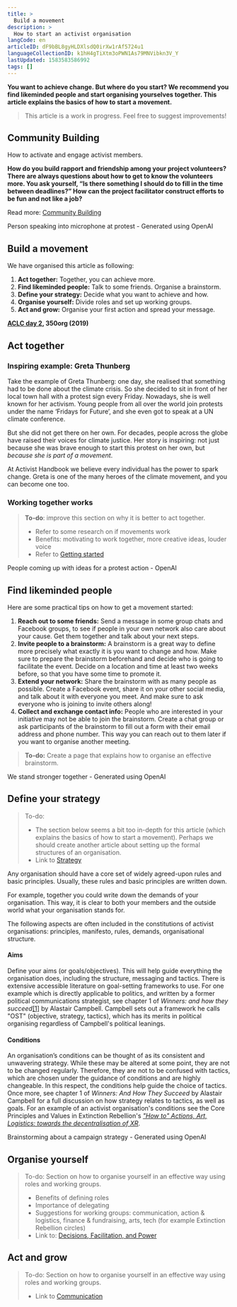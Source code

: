 ```yaml
---
title: >
  Build a movement
description: >
  How to start an activist organisation
langCode: en
articleID: dF9bBL8gyHLDXlsdQ0irXw1rAf5724u1
languageCollectionID: k1hH4gTiXtm3oPWN1As79MNVibkn3V_Y
lastUpdated: 1583583586992
tags: []
---
```


**You want to achieve change. But where do you start? We recommend you find likeminded people and start organising yourselves together. This article explains the basics of how to start a movement.**

> This article is a work in progress. Feel free to suggest improvements!

## **Community Building**

How to activate and engage activist members.

**How do you build rapport and friendship among your project volunteers? There are always questions about how to get to know the volunteers more. You ask yourself, “Is there something I should do to fill in the time between deadlines?” How can the project facilitator construct efforts to be fun and not like a job?**

Read more: [Community Building](/organising/coalition-building/community-building)

<div><figcaption>Person speaking into microphone at protest - Generated using OpenAI</figcaption></div>

## Build a movement

We have organised this article as following:

1.  **Act together:** Together, you can achieve more.
2.  **Find likeminded people:** Talk to some friends. Organise a brainstorm.
3.  **Define your strategy:** Decide what you want to achieve and how.
4.  **Organise yourself:** Divide roles and set up working groups.
5.  **Act and grow:** Organise your first action and spread your message.

<div><figcaption><a href="https://www.flickr.com/photos/350org/48681648023/in/album-72157710701402867/"><strong>ACLC day 2</strong></a><strong>, 350org (2019)</strong></figcaption></div>

## Act together

### Inspiring example: Greta Thunberg

Take the example of Greta Thunberg: one day, she realised that something had to be done about the climate crisis. So she decided to sit in front of her local town hall with a protest sign every Friday. Nowadays, she is well known for her activism. Young people from all over the world join protests under the name ‘Fridays for Future’, and she even got to speak at a UN climate conference.

But she did not get there on her own. For decades, people across the globe have raised their voices for climate justice. Her story is inspiring: not just because she was brave enough to start this protest on her own, but _because she is part of a movement_.

At Activist Handbook we believe every individual has the power to spark change. Greta is one of the many heroes of the climate movement, and you can become one too.

### Working together works

> **To-do**: improve this section on why it is better to act together.
> 
> -   Refer to some research on if movements work
> -   Benefits: motivating to work together, more creative ideas, louder voice
> -   Refer to [Getting started](/getting-started)

<div><figcaption>People coming up with ideas for a protest action - OpenAI</figcaption></div>

## Find likeminded people

Here are some practical tips on how to get a movement started:

1.  **Reach out to some friends:** Send a message in some group chats and Facebook groups, to see if people in your own network also care about your cause. Get them together and talk about your next steps.
2.  **Invite people to a brainstorm:** A brainstorm is a great way to define more precisely what exactly it is you want to change and how. Make sure to prepare the brainstorm beforehand and decide who is going to facilitate the event. Decide on a location and time at least two weeks before, so that you have some time to promote it.
3.  **Extend your network:** Share the brainstorm with as many people as possible. Create a Facebook event, share it on your other social media, and talk about it with everyone you meet. And make sure to ask everyone who is joining to invite others along!
4.  **Collect and exchange contact info:** People who are interested in your initiative may not be able to join the brainstorm. Create a chat group or ask participants of the brainstorm to fill out a form with their email address and phone number. This way you can reach out to them later if you want to organise another meeting.

> **To-do:** Create a page that explains how to organise an effective brainstorm.

<div><figcaption>We stand stronger together - Generated using OpenAI</figcaption></div>

## Define your strategy

> To-do:
> 
> -   The section below seems a bit too in-depth for this article (which explains the basics of how to start a movement). Perhaps we should create another article about setting up the formal structures of an organisation.
> -   Link to [Strategy](/strategy)

Any organisation should have a core set of widely agreed-upon rules and basic principles. Usually, these rules and basic principles are written down.

For example, together you could write down the demands of your organisation. This way, it is clear to both your members and the outside world what your organisation stands for.

The following aspects are often included in the constitutions of activist organisations: principles, manifesto, rules, demands, organisational structure.

#### Aims

Define your aims (or goals/objectives). This will help guide everything the organisation does, including the structure, messaging and tactics. There is extensive accessible literature on goal-setting frameworks to use. For one example which is directly applicable to politics, and written by a former political communications strategist, see chapter 1 of _Winners: and how they succeed_[\[1\]](/index.php/Organisational_structure#cite_note-1) by Alastair Campbell. Campbell sets out a framework he calls "OST" (objective, strategy, tactics), which has its merits in political organising regardless of Campbell's political leanings.

#### Conditions

An organisation’s conditions can be thought of as its consistent and unwavering strategy. While these may be altered at some point, they are not to be changed regularly. Therefore, they are not to be confused with tactics, which are chosen under the guidance of conditions and are highly changeable. In this respect, the conditions help guide the choice of tactics. Once more, see chapter 1 of _Winners: And How They Succeed_ by Alastair Campbell for a full discussion on how strategy relates to tactics, as well as goals. For an example of an activist organisation's conditions see the Core Principles and Values in Extinction Rebellion's [_"How to" Actions, Art, Logistics: towards the decentralisation of XR_](https://docs.google.com/document/d/1q18P5h8LyM6WHvcd7rNWwrkI6DwncwsfcuQfh4GSHhs/edit).

<div><figcaption>Brainstorming about a campaign strategy - Generated using OpenAI</figcaption></div>

## Organise yourself

> To-do: Section on how to organise yourself in an effective way using roles and working groups.
> 
> -   Benefits of defining roles
> -   Importance of delegating
> -   Suggestions for working groups: communication, action & logistics, finance & fundraising, arts, tech (for example Extinction Rebellion circles)
> -   Link to: [Decisions, Facilitation, and Power](/organising/decisions-and-power)

## Act and grow

> To-do: Section on how to organise yourself in an effective way using roles and working groups.
> 
> -   Link to [Communication](/communication)